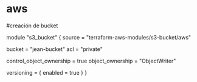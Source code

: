 # aws
#creación de bucket

module "s3_bucket" {
  source = "terraform-aws-modules/s3-bucket/aws"

  bucket = "jean-bucket"
  acl    = "private"

  control_object_ownership = true
  object_ownership         = "ObjectWriter"

  versioning = {
    enabled = true
  }
}
